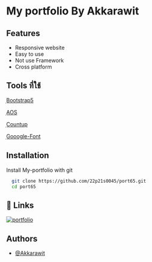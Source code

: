 
# My portfolio By Akkarawit




## Features

- Responsive website
- Easy to use
- Not use Framework
- Cross platform

## Tools ที่ใช้

[ฺBootstrap5](https://getbootstrap.com/)

[ฺAOS](https://michalsnik.github.io/aos/)


[ฺCountup](https://inorganik.github.io/countUp.js/)

[ฺGooogle-Font](https://fonts.google.com/)




## Installation

Install My-portfolio with git

```bash
  git clone https://github.com/22p21s0045/port65.git
  cd port65
```
    
## 🔗 Links
[![portfolio](https://img.shields.io/badge/my_portfolio-000?style=for-the-badge&logo=ko-fi&logoColor=white)](https://akkarawit-portfolio65.netlify.app/)




## Authors

- [@Akkarawit](https://github.com/22p21s0045)

